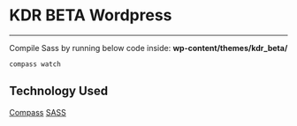 # KDR BETA Wordpress
___
Compile Sass by running below code inside: **wp-content/themes/kdr_beta/**
```
compass watch
```


## Technology Used
[Compass](http://compass-style.org/)
[SASS](http://sass-lang.com/)